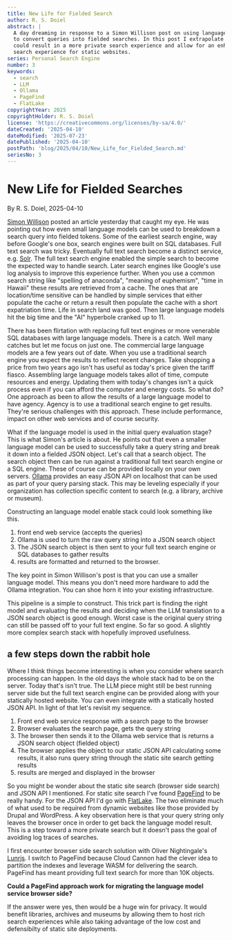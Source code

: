 ```yaml
---
title: New Life for Fielded Search
author: R. S. Doiel
abstract: |
  A day dreaming in response to a Simon Willison post on using language models
  to convert queries into fielded searches. In this post I extrapolate how this
  could result in a more private search experience and allow for an enhanced
  search experience for static websites.
series: Personal Search Engine
number: 3
keywords:
  - search
  - LLM
  - Ollama
  - PageFind
  - FlatLake
copyrightYear: 2025
copyrightHolder: R. S. Doiel
license: 'https://creativecommons.org/licenses/by-sa/4.0/'
dateCreated: '2025-04-10'
dateModified: '2025-07-23'
datePublished: '2025-04-10'
postPath: 'blog/2025/04/10/New_Life_for_Fielded_Search.md'
seriesNo: 3
---
```


# New Life for Fielded Searches

By R. S. Doiel, 2025-04-10

[Simon Willison](https://simonwillison.net/2025/Apr/9/an-llm-query-understanding-service/) posted an article yesterday that caught my eye. He was pointing out how even small language models can be used to breakdown a search query into fielded tokens.  Some of the earliest search engine, way before Google's one box, search engines were built on SQL databases. Full text search was tricky. Eventually full text search become a distinct service, e.g. [Solr](https://solr.apache.org). The full text search engine enabled the simple search to become the expected way to handle search. Later search engines like Google's use log analysis to improve this experience further. When you use a common search string like "spelling of anaconda", "meaning of euphemism", "time in Hawaii" these results are retrieved from a cache. The ones that are location/time sensitive can be handled by simple services that either populate the cache or return a result then populate the cache with a short expatriation time. Life in search land was good.  Then large language models hit the big time and the "AI" hyperbole cranked up to 11.

There has been flirtation with replacing full text engines or more venerable SQL databases with large language models.  There is a catch. Well many catches but let me focus on just one. The commercial large language models are a few years out of date. When you use a traditional search engine you expect the results to reflect recent changes. Take shopping a price from two years ago isn't has useful as today's price given the tariff fiasco. Assembling large language models takes allot of time, compute resources and energy. Updating them with today's changes isn't a quick process even if you can afford the computer and energy costs. So what do? One approach as been to allow the results of a large language model to have agency. Agency is to use a traditional search engine to get results.  They're serious challenges with this approach. These include performance, impact on other web services and of course security.

What if the language model is used in the initial query evaluation stage?  This is what Simon's article is about. He points out that even a smaller language model can be used to successfully take a query string and break it down into a fielded JSON object. Let's call that a search object. The search object then can be run against a traditional full text search engine or a SQL engine. These of course can be provided locally on your own servers.  [Ollama](https://ollama.app) provides an easy JSON API on localhost that can be used as part of your query parsing stack. This may be leveling especially if your organization has collection specific content to search (e.g. a library, archive or museum).

Constructing an language model enable stack could look something like this.

1. front end web service (accepts the queries)
2. Ollama is used to turn the raw query string into a JSON search object
3. The JSON search object is then sent to your full text search engine or SQL databases to gather results
4. results are formatted and returned to the browser.

The key point in Simon Willison's post is that you can use a smaller language model. This means you don't need more hardware to add the Ollama integration. You can shoe horn it into your existing infrastructure. 

This pipeline is a simple to construct.  This trick part is finding the right model and evaluating the results and deciding when the LLM translation to a JSON search object is good enough. Worst case is the original query string can still be passed off to your full text engine. So far so good. A slightly more complex search stack with hopefully improved usefulness.

## a few steps down the rabbit hole

Where I think things become interesting is when you consider where search processing can happen. In the old days the whole stack had to be on the server. Today that's isn't true.  The LLM piece might still be best running server side but the full text search engine can be provided along with your statically hosted website. You can even integrate with a statically hosted JSON API. In light of that let's revisit my sequence.

1. Front end web service response with a search page to the browser
2. Browser evaluates the search page, gets the query string
3. The browser then sends it to the Ollama web service that is returns a JSON search object (fielded object)
4. The browser applies the object to our static JSON API calculating some results, it also runs query string through the static site search getting results
5. results are merged and displayed in the browser

So you might be wonder about the static site search (browser side search) and JSON API I mentioned. For static site search I've found [PageFind](https://pagefind.app) to be really handy. For the JSON API I'd go with [FlatLake](https://flatlake.app). The two eliminate much of what used to be required from dynamic websites like those provided by Drupal and WordPress. A key observation here is that your query string only leaves the browser once in order to get back the language model result. This is a step toward a more private search but it doesn't pass the goal of avoiding log traces of searches.

I first encounter browser side search solution with Oliver Nightingale's [Lunrjs](https://lunrjs.com). I switch to PageFind because Cloud Cannon had the clever idea to partition the indexes and leverage WASM for delivering the search. PageFind has meant providing full text search for more than 10K objects.

**Could a PageFind approach work for migrating the language model service browser side?**

If the answer were yes, then would be a huge win for privacy. It would benefit libraries, archives and museums by allowing them to host rich search experiences while also taking advantage of the low cost and defensibilty of static site deployments.
